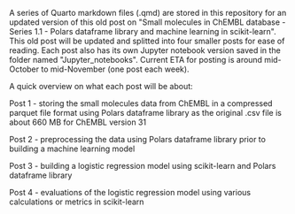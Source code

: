 A series of Quarto markdown files (.qmd) are stored in this repository for an updated version of this old post on
"Small molecules in ChEMBL database - Series 1.1 - Polars dataframe library and machine learning in scikit-learn". This old post will be updated and splitted into four smaller posts for ease of reading. Each post also has its own Jupyter notebook version saved in the folder named "Jupyter_notebooks". Current ETA for posting is around mid-October to mid-November (one post each week).

A quick overview on what each post will be about:

Post 1 - storing the small molecules data from ChEMBL in a compressed parquet file format using Polars dataframe library as the original .csv file is about 660 MB for ChEMBL version 31

Post 2 - preprocessing the data using Polars dataframe library prior to building a machine learning model 

Post 3 - building a logistic regression model using scikit-learn and Polars dataframe library

Post 4 - evaluations of the logistic regression model using various calculations or metrics in scikit-learn